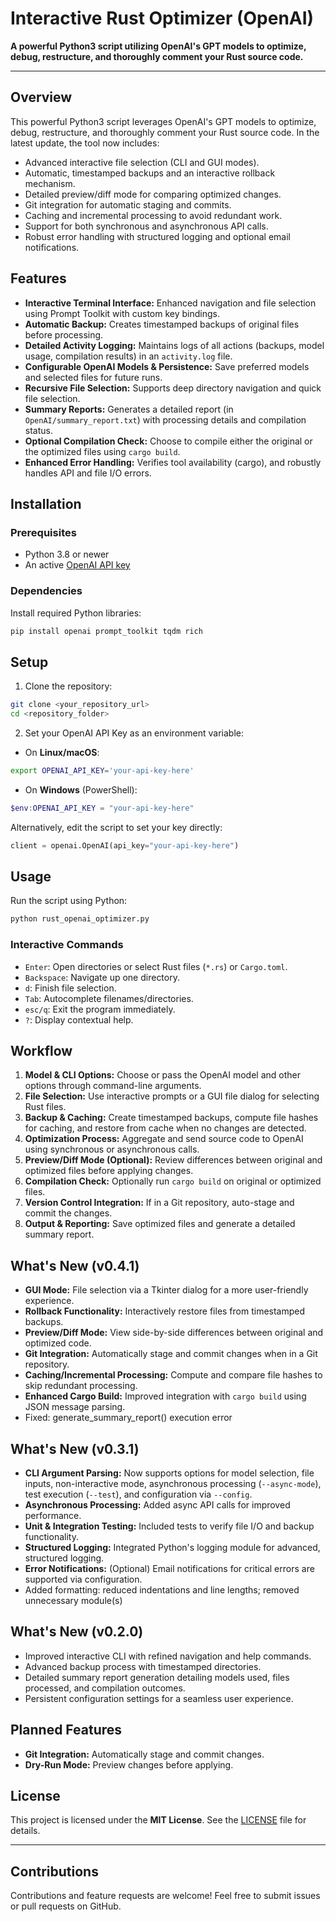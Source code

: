 # Interactive Rust Optimizer (OpenAI)

**A powerful Python3 script utilizing OpenAI's GPT models to optimize, debug, restructure, and thoroughly comment your Rust source code.**

---

## Overview

This powerful Python3 script leverages OpenAI's GPT models to optimize, debug, restructure, and thoroughly comment your Rust source code. In the latest update, the tool now includes:

- Advanced interactive file selection (CLI and GUI modes).
- Automatic, timestamped backups and an interactive rollback mechanism.
- Detailed preview/diff mode for comparing optimized changes.
- Git integration for automatic staging and commits.
- Caching and incremental processing to avoid redundant work.
- Support for both synchronous and asynchronous API calls.
- Robust error handling with structured logging and optional email notifications.

## Features

- **Interactive Terminal Interface:** Enhanced navigation and file selection using Prompt Toolkit with custom key bindings.
- **Automatic Backup:** Creates timestamped backups of original files before processing.
- **Detailed Activity Logging:** Maintains logs of all actions (backups, model usage, compilation results) in an `activity.log` file.
- **Configurable OpenAI Models & Persistence:** Save preferred models and selected files for future runs.
- **Recursive File Selection:** Supports deep directory navigation and quick file selection.
- **Summary Reports:** Generates a detailed report (in `OpenAI/summary_report.txt`) with processing details and compilation status.
- **Optional Compilation Check:** Choose to compile either the original or the optimized files using `cargo build`.
- **Enhanced Error Handling:** Verifies tool availability (cargo), and robustly handles API and file I/O errors.

## Installation

### Prerequisites

- Python 3.8 or newer
- An active [OpenAI API key](https://platform.openai.com/api-keys)

### Dependencies

Install required Python libraries:

```bash
pip install openai prompt_toolkit tqdm rich
```

## Setup

1. Clone the repository:

```bash
git clone <your_repository_url>
cd <repository_folder>
```

2. Set your OpenAI API Key as an environment variable:

- On **Linux/macOS**:

```bash
export OPENAI_API_KEY='your-api-key-here'
```

- On **Windows** (PowerShell):

```powershell
$env:OPENAI_API_KEY = "your-api-key-here"
```

Alternatively, edit the script to set your key directly:

```python
client = openai.OpenAI(api_key="your-api-key-here")
```

## Usage

Run the script using Python:

```bash
python rust_openai_optimizer.py
```

### Interactive Commands

- `Enter`: Open directories or select Rust files (`*.rs`) or `Cargo.toml`.
- `Backspace`: Navigate up one directory.
- `d`: Finish file selection.
- `Tab`: Autocomplete filenames/directories.
- `esc/q`: Exit the program immediately.
- `?`: Display contextual help.

## Workflow

1. **Model & CLI Options:** Choose or pass the OpenAI model and other options through command-line arguments.
2. **File Selection:** Use interactive prompts or a GUI file dialog for selecting Rust files.
3. **Backup & Caching:** Create timestamped backups, compute file hashes for caching, and restore from cache when no changes are detected.
4. **Optimization Process:** Aggregate and send source code to OpenAI using synchronous or asynchronous calls.
5. **Preview/Diff Mode (Optional):** Review differences between original and optimized files before applying changes.
6. **Compilation Check:** Optionally run `cargo build` on original or optimized files.
7. **Version Control Integration:** If in a Git repository, auto-stage and commit the changes.
8. **Output & Reporting:** Save optimized files and generate a detailed summary report.

## What's New (v0.4.1)

- **GUI Mode:** File selection via a Tkinter dialog for a more user-friendly experience.
- **Rollback Functionality:** Interactively restore files from timestamped backups.
- **Preview/Diff Mode:** View side-by-side differences between original and optimized code.
- **Git Integration:** Automatically stage and commit changes when in a Git repository.
- **Caching/Incremental Processing:** Compute and compare file hashes to skip redundant processing.
- **Enhanced Cargo Build:** Improved integration with `cargo build` using JSON message parsing.
- Fixed: generate_summary_report() execution error

## What's New (v0.3.1)

- **CLI Argument Parsing:** Now supports options for model selection, file inputs, non-interactive mode, asynchronous processing (`--async-mode`), test execution (`--test`), and configuration via `--config`.
- **Asynchronous Processing:** Added async API calls for improved performance.
- **Unit & Integration Testing:** Included tests to verify file I/O and backup functionality.
- **Structured Logging:** Integrated Python's logging module for advanced, structured logging.
- **Error Notifications:** (Optional) Email notifications for critical errors are supported via configuration.
- Added formatting: reduced indentations and line lengths; removed unnecessary module(s)

## What's New (v0.2.0)

- Improved interactive CLI with refined navigation and help commands.
- Advanced backup process with timestamped directories.
- Detailed summary report generation detailing models used, files processed, and compilation outcomes.
- Persistent configuration settings for a seamless user experience.

## Planned Features

- **Git Integration:** Automatically stage and commit changes.
- **Dry-Run Mode:** Preview changes before applying.

## License

This project is licensed under the **MIT License**. See the [LICENSE](LICENSE) file for details.

---

## Contributions

Contributions and feature requests are welcome! Feel free to submit issues or pull requests on GitHub.
